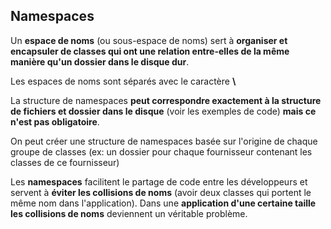 ## Namespaces ##


Un **espace de noms** (ou sous-espace de noms) sert à **organiser et
encapsuler de classes qui ont une relation entre-elles de la même
manière qu'un dossier dans le disque dur**.

Les espaces de noms sont séparés avec le caractère **\\**

La structure de namespaces **peut correspondre exactement à la structure
de fichiers et dossier dans le disque** (voir les exemples de code)
**mais ce n'est pas obligatoire**.

On peut créer une structure de namespaces basée sur l\'origine de chaque
groupe de classes (ex: un dossier pour chaque fournisseur contenant les
classes de ce fournisseur)

Les **namespaces** facilitent le partage de code entre les développeurs
et servent à **éviter les collisions de noms** (avoir deux classes qui
portent le même nom dans l\'application). Dans une **application d'une
certaine taille les collisions de noms** deviennent un véritable
problème.

